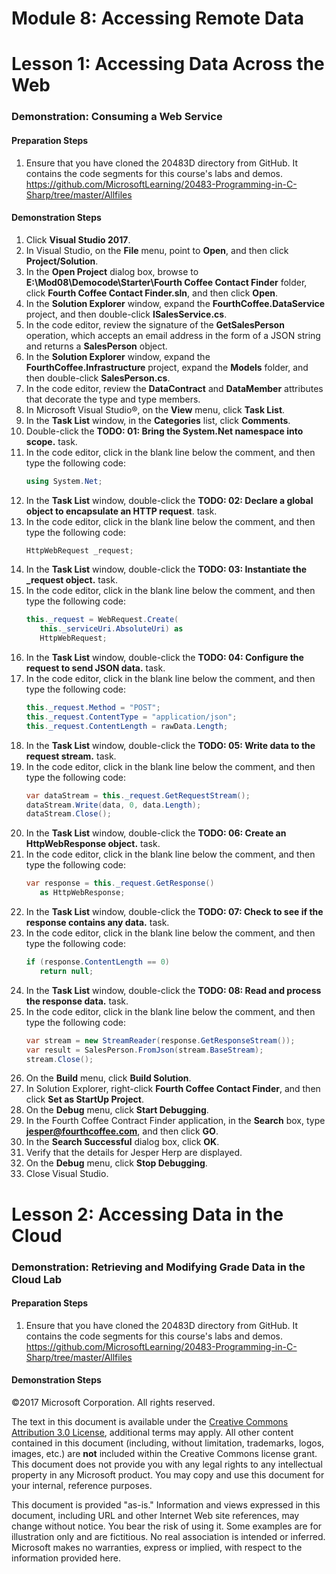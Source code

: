 
# Module 8: Accessing Remote Data

# Lesson 1:  Accessing Data Across the Web

### Demonstration: Consuming a Web Service

#### Preparation Steps

1. Ensure that you have cloned the 20483D directory from GitHub. It contains the code segments for this course's labs and demos. https://github.com/MicrosoftLearning/20483-Programming-in-C-Sharp/tree/master/Allfiles

#### Demonstration Steps

1.  Click **Visual Studio 2017**.
2.  In Visual Studio, on the **File** menu, point to **Open**, and then click
    **Project/Solution**.
3.  In the **Open Project** dialog box, browse to
    **E:\\Mod08\\Democode\\Starter\\Fourth Coffee Contact Finder** folder, click
    **Fourth Coffee Contact Finder.sln**, and then click **Open**.
4.  In the **Solution Explorer** window, expand the **FourthCoffee.DataService**
    project, and then double-click **ISalesService.cs**.
5.  In the code editor, review the signature of the **GetSalesPerson**
    operation, which accepts an email address in the form of a JSON string and
    returns a **SalesPerson** object.
6.  In the **Solution Explorer** window, expand the
    **FourthCoffee.Infrastructure** project, expand the **Models** folder, and
    then double-click **SalesPerson.cs**.
7.  In the code editor, review the **DataContract** and **DataMember**
    attributes that decorate the type and type members.
8.  In Microsoft Visual Studio®, on the **View** menu, click **Task List**.
9.  In the **Task List** window, in the **Categories** list, click **Comments**.
10. Double-click the **TODO: 01: Bring the System.Net namespace into scope.**
    task.
11. In the code editor, click in the blank line below the comment, and then type
    the following code:
    ```cs
    using System.Net;
    ```
15.	In the **Task List** window, double-click the **TODO: 02: Declare a global object to encapsulate an HTTP request**. task.
16.	In the code editor, click in the blank line below the comment, and then type the following code:
    ```cs
    HttpWebRequest _request;
    ```
17.	In the **Task List** window, double-click the **TODO: 03: Instantiate the _request object.** task.
18.	In the code editor, click in the blank line below the comment, and then type the following code:
    ```cs
    this._request = WebRequest.Create(
       this._serviceUri.AbsoluteUri) as 
       HttpWebRequest;
    ```
19.	In the **Task List** window, double-click the **TODO: 04: Configure the request to send JSON data.** task.
20.	In the code editor, click in the blank line below the comment, and then type the following code:
    ```cs
    this._request.Method = "POST";
    this._request.ContentType = "application/json";
    this._request.ContentLength = rawData.Length;
    ```
21.	In the **Task List** window, double-click the **TODO: 05: Write data to the request stream.** task.
22.	In the code editor, click in the blank line below the comment, and then type the following code:
    ```cs
    var dataStream = this._request.GetRequestStream();
    dataStream.Write(data, 0, data.Length);
    dataStream.Close();
    ```
23.	In the **Task List** window, double-click the **TODO: 06: Create an HttpWebResponse object.** task.
24.	In the code editor, click in the blank line below the comment, and then type the following code:
    ```cs
    var response = this._request.GetResponse() 
       as HttpWebResponse;
    ```
25.	In the **Task List** window, double-click the **TODO: 07: Check to see if the response contains any data.** task.
26.	In the code editor, click in the blank line below the comment, and then type the following code:
    ```cs
    if (response.ContentLength == 0)
       return null;
    ```
27.	In the **Task List** window, double-click the **TODO: 08: Read and process the response data.** task.
28.	In the code editor, click in the blank line below the comment, and then type the following code:
    ```cs
    var stream = new StreamReader(response.GetResponseStream());
    var result = SalesPerson.FromJson(stream.BaseStream);
    stream.Close();
    ```
29.	On the **Build** menu, click **Build Solution**.
30.	In Solution Explorer, right-click **Fourth Coffee Contact Finder**, and then click **Set as StartUp Project**.
31.	On the **Debug** menu, click **Start Debugging**.
32.	In the Fourth Coffee Contract Finder application, in the **Search** box, type **jesper@fourthcoffee.com**, and then click **GO**.
33.	In the **Search Successful** dialog box, click **OK**.
34.	Verify that the details for Jesper Herp are displayed.
35.	On the **Debug** menu, click **Stop Debugging**.
36.	Close Visual Studio.


# Lesson 2:  Accessing Data in the Cloud

### Demonstration: Retrieving and Modifying Grade Data in the Cloud Lab

#### Preparation Steps

1. Ensure that you have cloned the 20483D directory from GitHub. It contains the code segments for this course's labs and demos. https://github.com/MicrosoftLearning/20483-Programming-in-C-Sharp/tree/master/Allfiles

#### Demonstration Steps





©2017 Microsoft Corporation. All rights reserved.

The text in this document is available under the  [Creative Commons Attribution 3.0 License](https://creativecommons.org/licenses/by/3.0/legalcode), additional terms may apply. All other content contained in this document (including, without limitation, trademarks, logos, images, etc.) are  **not**  included within the Creative Commons license grant. This document does not provide you with any legal rights to any intellectual property in any Microsoft product. You may copy and use this document for your internal, reference purposes.

This document is provided &quot;as-is.&quot; Information and views expressed in this document, including URL and other Internet Web site references, may change without notice. You bear the risk of using it. Some examples are for illustration only and are fictitious. No real association is intended or inferred. Microsoft makes no warranties, express or implied, with respect to the information provided here.